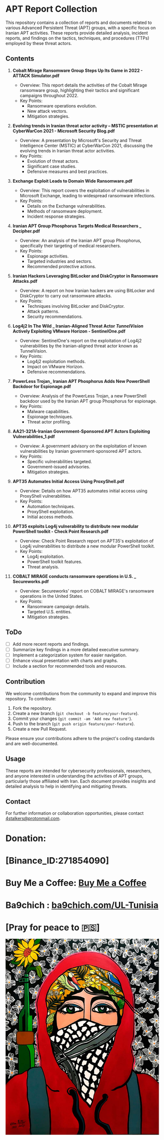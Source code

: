 
# APT Report Collection

This repository contains a collection of reports and documents related to various Advanced Persistent Threat (APT) groups, with a specific focus on Iranian APT activities. These reports provide detailed analysis, incident reports, and findings on the tactics, techniques, and procedures (TTPs) employed by these threat actors.

## Contents

1. **Cobalt Mirage Ransomware Group Steps Up Its Game in 2022 - ATTACK Simulator.pdf**
   - Overview: This report details the activities of the Cobalt Mirage ransomware group, highlighting their tactics and significant campaigns throughout 2022.
   - Key Points:
     - Ransomware operations evolution.
     - New attack vectors.
     - Mitigation strategies.

2. **Evolving trends in Iranian threat actor activity – MSTIC presentation at CyberWarCon 2021 - Microsoft Security Blog.pdf**
   - Overview: A presentation by Microsoft's Security and Threat Intelligence Center (MSTIC) at CyberWarCon 2021, discussing the evolving trends in Iranian threat actor activities.
   - Key Points:
     - Evolution of threat actors.
     - Significant case studies.
     - Defensive measures and best practices.

3. **Exchange Exploit Leads to Domain Wide Ransomware.pdf**
   - Overview: This report covers the exploitation of vulnerabilities in Microsoft Exchange, leading to widespread ransomware infections.
   - Key Points:
     - Details on the Exchange vulnerabilities.
     - Methods of ransomware deployment.
     - Incident response strategies.

4. **Iranian APT Group Phosphorus Targets Medical Researchers _ Decipher.pdf**
   - Overview: An analysis of the Iranian APT group Phosphorus, specifically their targeting of medical researchers.
   - Key Points:
     - Espionage activities.
     - Targeted industries and sectors.
     - Recommended protective actions.

5. **Iranian Hackers Leveraging BitLocker and DiskCryptor in Ransomware Attacks.pdf**
   - Overview: A report on how Iranian hackers are using BitLocker and DiskCryptor to carry out ransomware attacks.
   - Key Points:
     - Techniques involving BitLocker and DiskCryptor.
     - Attack patterns.
     - Security recommendations.

6. **Log4j2 In The Wild _ Iranian-Aligned Threat Actor _TunnelVision_ Actively Exploiting VMware Horizon - SentinelOne.pdf**
   - Overview: SentinelOne's report on the exploitation of Log4j2 vulnerabilities by the Iranian-aligned threat actor known as TunnelVision.
   - Key Points:
     - Log4j2 exploitation methods.
     - Impact on VMware Horizon.
     - Defensive recommendations.

7. **PowerLess Trojan_ Iranian APT Phosphorus Adds New PowerShell Backdoor for Espionage.pdf**
   - Overview: Analysis of the PowerLess Trojan, a new PowerShell backdoor used by the Iranian APT group Phosphorus for espionage.
   - Key Points:
     - Malware capabilities.
     - Espionage techniques.
     - Threat actor profiling.

8. **AA21-321A-Iranian Government-Sponsored APT Actors Exploiting Vulnerabilities_1.pdf**
   - Overview: A government advisory on the exploitation of known vulnerabilities by Iranian government-sponsored APT actors.
   - Key Points:
     - Specific vulnerabilities targeted.
     - Government-issued advisories.
     - Mitigation strategies.

9. **APT35 Automates Initial Access Using ProxyShell.pdf**
   - Overview: Details on how APT35 automates initial access using ProxyShell vulnerabilities.
   - Key Points:
     - Automation techniques.
     - ProxyShell exploitation.
     - Initial access methods.

10. **APT35 exploits Log4j vulnerability to distribute new modular PowerShell toolkit - Check Point Research.pdf**
    - Overview: Check Point Research report on APT35's exploitation of Log4j vulnerabilities to distribute a new modular PowerShell toolkit.
    - Key Points:
      - Log4j exploitation.
      - PowerShell toolkit features.
      - Threat analysis.

11. **COBALT MIRAGE conducts ransomware operations in U.S. _ Secureworks.pdf**
    - Overview: Secureworks' report on COBALT MIRAGE's ransomware operations in the United States.
    - Key Points:
      - Ransomware campaign details.
      - Targeted U.S. entities.
      - Mitigation strategies.

## ToDo

- [ ] Add more recent reports and findings.
- [ ] Summarize key findings in a more detailed executive summary.
- [ ] Implement a categorization system for easier navigation.
- [ ] Enhance visual presentation with charts and graphs.
- [ ] Include a section for recommended tools and resources.

## Contribution

We welcome contributions from the community to expand and improve this repository. To contribute:

1. Fork the repository.
2. Create a new branch (`git checkout -b feature/your-feature`).
3. Commit your changes (`git commit -am 'Add new feature'`).
4. Push to the branch (`git push origin feature/your-feature`).
5. Create a new Pull Request.

Please ensure your contributions adhere to the project's coding standards and are well-documented.

## Usage

These reports are intended for cybersecurity professionals, researchers, and anyone interested in understanding the activities of APT groups, particularly those affiliated with Iran. Each document provides insights and detailed analysis to help in identifying and mitigating threats.

## Contact

For further information or collaboration opportunities, please contact 4stalkers@protonmail.com.

# Donation:

# [Binance_ID:271854090]

# Buy Me a Coffee: [Buy Me a Coffee](https://buymeacoffee.com/maxamin)

# Ba9chich : [ba9chich.com/UL-Tunisia](https://ba9chich.com/UL-Tunisia)

# [Pray for peace to 🇵🇸]

![PS Image](Banner.jpg)